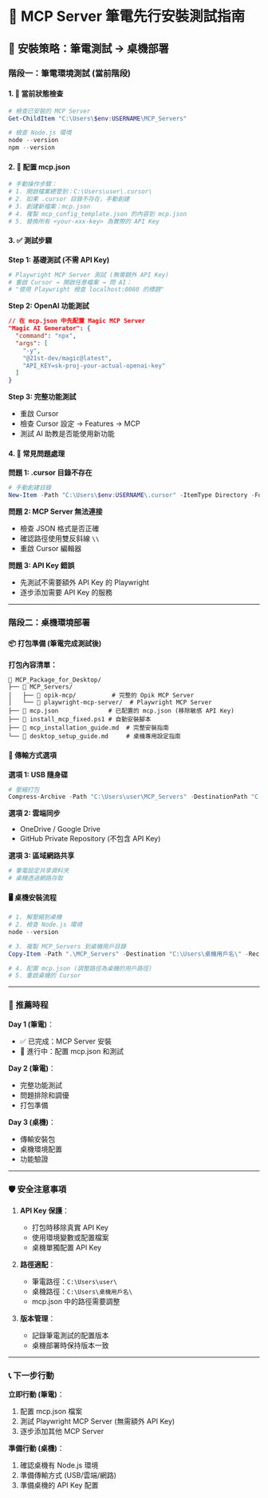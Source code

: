 # 🔧 MCP Server 筆電先行安裝測試指南

## 🎯 安裝策略：筆電測試 → 桌機部署

### 階段一：筆電環境測試 (當前階段)

#### 1. 📍 當前狀態檢查
```powershell
# 檢查已安裝的 MCP Server
Get-ChildItem "C:\Users\$env:USERNAME\MCP_Servers"

# 檢查 Node.js 環境
node --version
npm --version
```

#### 2. 🔧 配置 mcp.json
```powershell
# 手動操作步驟：
# 1. 開啟檔案總管到：C:\Users\user\.cursor\
# 2. 如果 .cursor 目錄不存在，手動創建
# 3. 創建新檔案：mcp.json
# 4. 複製 mcp_config_template.json 的內容到 mcp.json
# 5. 替換所有 <your-xxx-key> 為實際的 API Key
```

#### 3. ✅ 測試步驟

**Step 1: 基礎測試 (不需 API Key)**
```powershell
# Playwright MCP Server 測試 (無需額外 API Key)
# 重啟 Cursor → 開啟任意檔案 → 問 AI：
# "使用 Playwright 檢查 localhost:8080 的標題"
```

**Step 2: OpenAI 功能測試**
```json
// 在 mcp.json 中先配置 Magic MCP Server
"Magic AI Generator": {
  "command": "npx",
  "args": [
    "-y", 
    "@21st-dev/magic@latest", 
    "API_KEY=sk-proj-your-actual-openai-key"
  ]
}
```

**Step 3: 完整功能測試**
- 重啟 Cursor
- 檢查 Cursor 設定 → Features → MCP
- 測試 AI 助教是否能使用新功能

#### 4. 🐛 常見問題處理

**問題 1: .cursor 目錄不存在**
```powershell
# 手動創建目錄
New-Item -Path "C:\Users\$env:USERNAME\.cursor" -ItemType Directory -Force
```

**問題 2: MCP Server 無法連接**
- 檢查 JSON 格式是否正確
- 確認路徑使用雙反斜線 `\\`
- 重啟 Cursor 編輯器

**問題 3: API Key 錯誤**
- 先測試不需要額外 API Key 的 Playwright
- 逐步添加需要 API Key 的服務

---

### 階段二：桌機環境部署

#### 📦 打包準備 (筆電完成測試後)

**打包內容清單：**
```
📁 MCP_Package_for_Desktop/
├── 📁 MCP_Servers/
│   ├── 📁 opik-mcp/          # 完整的 Opik MCP Server
│   └── 📁 playwright-mcp-server/  # Playwright MCP Server
├── 📄 mcp.json              # 已配置的 mcp.json (移除敏感 API Key)
├── 📄 install_mcp_fixed.ps1 # 自動安裝腳本
├── 📄 mcp_installation_guide.md  # 完整安裝指南
└── 📄 desktop_setup_guide.md     # 桌機專用設定指南
```

#### 🚛 傳輸方式選項

**選項 1: USB 隨身碟**
```powershell
# 壓縮打包
Compress-Archive -Path "C:\Users\user\MCP_Servers" -DestinationPath "C:\Users\user\Desktop\MCP_Package.zip"
```

**選項 2: 雲端同步**
- OneDrive / Google Drive
- GitHub Private Repository (不包含 API Key)

**選項 3: 區域網路共享**
```powershell
# 筆電設定共享資料夾
# 桌機透過網路存取
```

#### 🖥️ 桌機安裝流程

```powershell
# 1. 解壓縮到桌機
# 2. 檢查 Node.js 環境
node --version

# 3. 複製 MCP_Servers 到桌機用戶目錄
Copy-Item -Path ".\MCP_Servers" -Destination "C:\Users\桌機用戶名\" -Recurse

# 4. 配置 mcp.json (調整路徑為桌機的用戶路徑)
# 5. 重啟桌機的 Cursor
```

---

### 🎯 推薦時程

**Day 1 (筆電)**：
- ✅ 已完成：MCP Server 安裝
- 🔄 進行中：配置 mcp.json 和測試

**Day 2 (筆電)**：
- 完整功能測試
- 問題排除和調優
- 打包準備

**Day 3 (桌機)**：
- 傳輸安裝包
- 桌機環境配置
- 功能驗證

---

### 🛡️ 安全注意事項

1. **API Key 保護**：
   - 打包時移除真實 API Key
   - 使用環境變數或配置檔案
   - 桌機單獨配置 API Key

2. **路徑適配**：
   - 筆電路徑：`C:\Users\user\`
   - 桌機路徑：`C:\Users\桌機用戶名\`
   - mcp.json 中的路徑需要調整

3. **版本管理**：
   - 記錄筆電測試的配置版本
   - 桌機部署時保持版本一致

---

### 📞 下一步行動

**立即行動 (筆電)**：
1. 配置 mcp.json 檔案
2. 測試 Playwright MCP Server (無需額外 API Key)
3. 逐步添加其他 MCP Server

**準備行動 (桌機)**：
1. 確認桌機有 Node.js 環境
2. 準備傳輸方式 (USB/雲端/網路)
3. 準備桌機的 API Key 配置 
